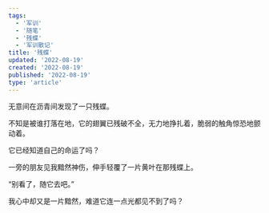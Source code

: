 ```yaml
---
tags:
  - '军训'
  - '随笔'
  - '残蝶'
  - '军训散记'
title: '残蝶'
updated: '2022-08-19'
created: '2022-08-19'
published: '2022-08-19'
type: 'article'
---
```


无意间在沥青间发现了一只残蝶。

不知是被谁打落在地，它的翅翼已残破不全，无力地挣扎着，脆弱的触角惊恐地颤动着。

它已经知道自己的命运了吗？

一旁的朋友见我黯然神伤，伸手轻覆了一片黄叶在那残蝶上。

“别看了，随它去吧。”

我心中却又是一片黯然，难道它连一点光都见不到了吗？
